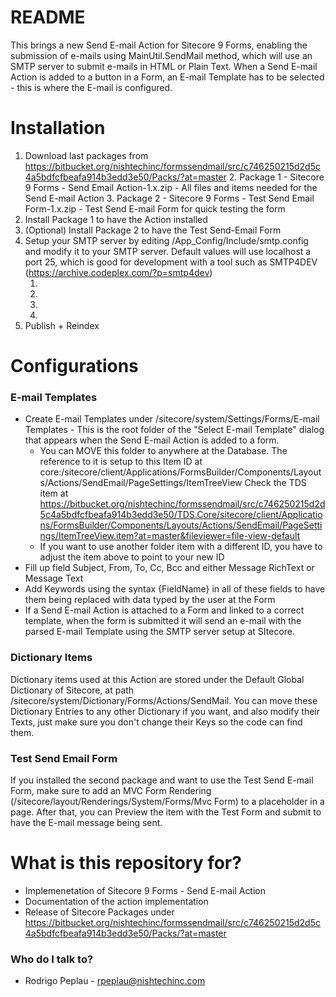 # README #
This brings a new Send E-mail Action for Sitecore 9 Forms, enabling the submission of e-mails using MainUtil.SendMail method, which will use an SMTP server to submit e-mails in HTML or Plain Text. When a Send E-mail Action is added to a button in a Form, an E-mail Template has to be selected - this is where the E-mail is configured. 

# Installation #
1. Download last packages from
https://bitbucket.org/nishtechinc/formssendmail/src/c746250215d2d5c4a5bdfcfbeafa914b3edd3e50/Packs/?at=master
    2. Package 1 - Sitecore 9 Forms - Send Email Action-1.x.zip - All files and items needed for the Send E-mail Action
    3. Package 2 - Sitecore 9 Forms - Test Send Email Form-1.x.zip - Test Send E-mail Form for quick testing the form
4. Install Package 1 to have the Action installed
5. (Optional) Install Package 2 to have the Test Send-Email Form
6. Setup your SMTP server by editing /App_Config/Include/smtp.config and modify it to your SMTP server. Default values will use localhost a port 25, which is good for development with a tool such as SMTP4DEV (https://archive.codeplex.com/?p=smtp4dev)
    1. <setting name="MailServer" set:value="localhost"/>
    1. <setting name="MailServerUserName" set:value=""/>
    1. <setting name="MailServerPassword" set:value=""/>
    1. <setting name="MailServerPort" set:value="25"/>
7. Publish + Reindex

# Configurations #
### E-mail Templates ###
* Create E-mail Templates under /sitecore/system/Settings/Forms/E-mail Templates - This is the root folder of the "Select E-mail Template" dialog that appears when the Send E-mail Action is added to a form.
    * You can MOVE this folder to anywhere at the Database. The reference to it is setup to this Item ID at core:/sitecore/client/Applications/FormsBuilder/Components/Layouts/Actions/SendEmail/PageSettings/ItemTreeView 
Check the TDS item at https://bitbucket.org/nishtechinc/formssendmail/src/c746250215d2d5c4a5bdfcfbeafa914b3edd3e50/TDS.Core/sitecore/client/Applications/FormsBuilder/Components/Layouts/Actions/SendEmail/PageSettings/ItemTreeView.item?at=master&fileviewer=file-view-default
    * If you want to use another folder item with a different ID, you have to adjust the item above to point to your new ID
* Fill up field Subject, From, To, Cc, Bcc and either Message RichText or Message Text
* Add Keywords using the syntax {FieldName} in all of these fields to have them being replaced with data typed by the user at the Form
* If a Send E-mail Action is attached to a Form and linked to a correct template, when the form is submitted it will send an e-mail with the parsed E-mail Template using the SMTP server setup at SItecore.

### Dictionary Items ###
Dictionary items used at this Action are stored under the Default Global Dictionary of Sitecore, at path /sitecore/system/Dictionary/Forms/Actions/SendMail. You can move these Dictionary Entries to any other Dictionary if you want, and also modify their Texts, just make sure you don't change their Keys so the code can find them.

### Test Send Email Form ###
If you installed the second package and want to use the Test Send E-mail Form, make sure to add an MVC Form Rendering (/sitecore/layout/Renderings/System/Forms/Mvc Form) to a placeholder in a page. After that, you can Preview the item with the Test Form and submit to have the E-mail message being sent. 

# What is this repository for? #
* Implemenetation of Sitecore 9 Forms - Send E-mail Action
* Documentation of the action implementation
* Release of Sitecore Packages under https://bitbucket.org/nishtechinc/formssendmail/src/c746250215d2d5c4a5bdfcfbeafa914b3edd3e50/Packs/?at=master

### Who do I talk to? ###
* Rodrigo Peplau - rpeplau@nishtechinc.com
